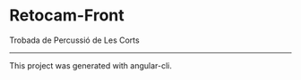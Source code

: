 # Retocam-Front
Trobada de Percussió de Les Corts

---
This project was generated with angular-cli.
